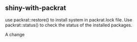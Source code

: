 ## shiny-with-packrat

use packrat::restore() to install system in packrat.lock file. Use packrat::status() to check the status of the installed packages.

A change